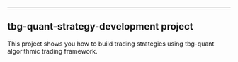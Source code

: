 -------------------------------------------------------------------------------------
tbg-quant-strategy-development project
-------------------------------------------------------------------------------------

This project shows you how to build trading strategies using tbg-quant algorithmic trading framework.

